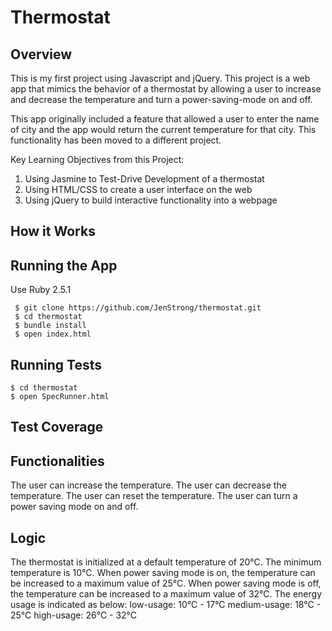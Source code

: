 # Thermostat

## Overview
This is my first project using Javascript and jQuery. This project is a web app that mimics the behavior of a thermostat by allowing a user to increase and decrease the temperature and turn a power-saving-mode on and off.

This app originally included a feature that allowed a user to enter the name of city and the app would return the current temperature for that city. This functionality has been moved to a different project.

Key Learning Objectives from this Project:
  1. Using Jasmine to Test-Drive Development of a thermostat
  2. Using HTML/CSS to create a user interface on the web
  3. Using jQuery to build interactive functionality into a webpage

## How it Works



## Running the App
  Use Ruby 2.5.1
```
 $ git clone https://github.com/JenStrong/thermostat.git
 $ cd thermostat
 $ bundle install
 $ open index.html
```

## Running Tests
```
$ cd thermostat
$ open SpecRunner.html
```

## Test Coverage

## Functionalities
The user can increase the temperature.
The user can decrease the temperature.
The user can reset the temperature.
The user can turn a power saving mode on and off.

## Logic
The thermostat is initialized at a default temperature of 20°C.
The minimum temperature is 10°C.
When power saving mode is on, the temperature can be increased to a maximum value of 25°C.
When power saving mode is off, the temperature can be increased to a maximum value of 32°C.
The energy usage is indicated as below:
  low-usage: 10°C - 17°C
  medium-usage: 18°C - 25°C
  high-usage: 26°C - 32°C
